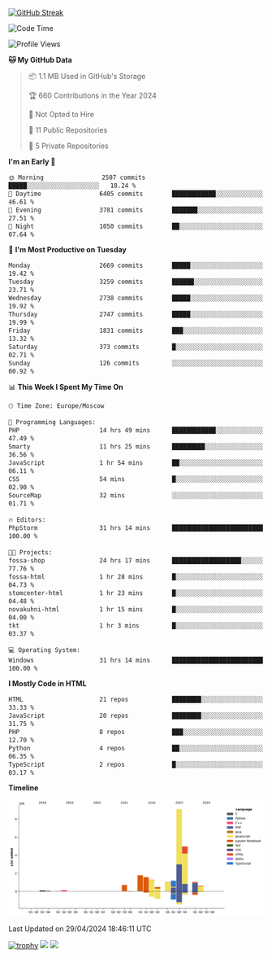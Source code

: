 [![GitHub Streak](https://github-readme-streak-stats.herokuapp.com/?user=yogik10)](https://git.io/streak-stats)
<!--START_SECTION:waka-->
![Code Time](http://img.shields.io/badge/Code%20Time-493%20hrs%2054%20mins-blue)

![Profile Views](http://img.shields.io/badge/Profile%20Views-3-blue)

**🐱 My GitHub Data** 

> 📦 1.1 MB Used in GitHub's Storage 
 > 
> 🏆 660 Contributions in the Year 2024
 > 
> 🚫 Not Opted to Hire
 > 
> 📜 11 Public Repositories 
 > 
> 🔑 5 Private Repositories 
 > 
**I'm an Early 🐤** 

```text
🌞 Morning                2507 commits        █████░░░░░░░░░░░░░░░░░░░░   18.24 % 
🌆 Daytime                6405 commits        ████████████░░░░░░░░░░░░░   46.61 % 
🌃 Evening                3781 commits        ███████░░░░░░░░░░░░░░░░░░   27.51 % 
🌙 Night                  1050 commits        ██░░░░░░░░░░░░░░░░░░░░░░░   07.64 % 
```
📅 **I'm Most Productive on Tuesday** 

```text
Monday                   2669 commits        █████░░░░░░░░░░░░░░░░░░░░   19.42 % 
Tuesday                  3259 commits        ██████░░░░░░░░░░░░░░░░░░░   23.71 % 
Wednesday                2738 commits        █████░░░░░░░░░░░░░░░░░░░░   19.92 % 
Thursday                 2747 commits        █████░░░░░░░░░░░░░░░░░░░░   19.99 % 
Friday                   1831 commits        ███░░░░░░░░░░░░░░░░░░░░░░   13.32 % 
Saturday                 373 commits         █░░░░░░░░░░░░░░░░░░░░░░░░   02.71 % 
Sunday                   126 commits         ░░░░░░░░░░░░░░░░░░░░░░░░░   00.92 % 
```


📊 **This Week I Spent My Time On** 

```text
🕑︎ Time Zone: Europe/Moscow

💬 Programming Languages: 
PHP                      14 hrs 49 mins      ████████████░░░░░░░░░░░░░   47.49 % 
Smarty                   11 hrs 25 mins      █████████░░░░░░░░░░░░░░░░   36.56 % 
JavaScript               1 hr 54 mins        ██░░░░░░░░░░░░░░░░░░░░░░░   06.11 % 
CSS                      54 mins             █░░░░░░░░░░░░░░░░░░░░░░░░   02.90 % 
SourceMap                32 mins             ░░░░░░░░░░░░░░░░░░░░░░░░░   01.71 % 

🔥 Editors: 
PhpStorm                 31 hrs 14 mins      █████████████████████████   100.00 % 

🐱‍💻 Projects: 
fossa-shop               24 hrs 17 mins      ███████████████████░░░░░░   77.76 % 
fossa-html               1 hr 28 mins        █░░░░░░░░░░░░░░░░░░░░░░░░   04.73 % 
stomcenter-html          1 hr 23 mins        █░░░░░░░░░░░░░░░░░░░░░░░░   04.48 % 
novakuhni-html           1 hr 15 mins        █░░░░░░░░░░░░░░░░░░░░░░░░   04.00 % 
tkt                      1 hr 3 mins         █░░░░░░░░░░░░░░░░░░░░░░░░   03.37 % 

💻 Operating System: 
Windows                  31 hrs 14 mins      █████████████████████████   100.00 % 
```

**I Mostly Code in HTML** 

```text
HTML                     21 repos            ████████░░░░░░░░░░░░░░░░░   33.33 % 
JavaScript               20 repos            ████████░░░░░░░░░░░░░░░░░   31.75 % 
PHP                      8 repos             ███░░░░░░░░░░░░░░░░░░░░░░   12.70 % 
Python                   4 repos             ██░░░░░░░░░░░░░░░░░░░░░░░   06.35 % 
TypeScript               2 repos             █░░░░░░░░░░░░░░░░░░░░░░░░   03.17 % 
```



**Timeline**

![Lines of Code chart](https://raw.githubusercontent.com/Yogik10/Yogik10/main/assets/bar_graph.png)


 Last Updated on 29/04/2024 18:46:11 UTC
<!--END_SECTION:waka-->
[![trophy](https://github-profile-trophy.vercel.app/?username=yogik10)](https://github.com/ryo-ma/github-profile-trophy)
![](https://github-profile-summary-cards.vercel.app/api/cards/profile-details?username=yogik10&theme=solarized_dark)
![](https://github-profile-summary-cards.vercel.app/api/cards/most-commit-language?username=yogik10&theme=solarized_dark)


